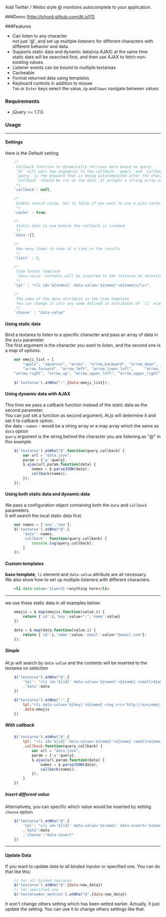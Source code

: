 Add Twitter / Weibo style @ mentions autocomplete to your application.

###Demo
[http://ichord.github.com/At.js][1]

###Features
* Can listen to any character  
    not just '@', and set up multiple listeners for different characters with different behavior and data.
* Supports static data and dynamic data(via AJAX) at the same time  
    static data will be searched first, and then use AJAX to fetch non-existing values.
* Listener events can be bound to multiple textareas
* Cacheable
* Format returned data using templates
* Keyboard controls in addition to mouse   
    `Tab` or `Enter` keys select the value, `Up` and `Down` navigate between values

### Requirements
* jQuery >= 1.7.0.

### Usage

---

#### Settings

Here is the Default setting.

```javascript
    /*
     Callback function to dynamically retrieve data based on query.
     `At` will pass two arguments to the callback: `query` and `callback`.
     `query` is the keyword that is being autocompleted after the character listener ('@' is the default)
     `callback` should be run on the data. It accepts a string array or plain object array
     */
    'callback': null,

    /*
     Enable search cache. Set to false if you want to use $.ajax cache.
     */
    'cache' : true,

    /* 
     Static data to use before the callback is invoked
     */
    'data':[],

    /*
     How many items to show at a time in the results
     */
    'limit' : 5,

    /* 
     Item format template
     `data-value` contents will be inserted to the textarea on selection
     */
    'tpl' : "<li id='${index}' data-value='${name}'>${name}</li>",

    /*
     The name of the data attribute in the item template
     You can change it into any name defined in attributes of `li` element which is template
     */
    'choose' : "data-value"
```

#### Using static data

Bind a textarea to listen to a specific character and pass an array of data in the `data` parameter  
The first argument is the character you want to listen, and the second one is a map of options:

``` javascript
    var emoji_list = [
        "apple", "aquarius", "aries", "arrow_backward", "arrow_down",
        "arrow_forward", "arrow_left", "arrow_lower_left",     "arrow_lower_right",
    "arrow_right", "arrow_up", "arrow_upper_left", "arrow_upper_right"];
    
    $('textarea').atWho(":",{data:emoji_list});
```

#### Using dynamic data with AJAX

This time we pass a callback function instead of the static data as the second parameter.  
You can just set a function as second argument, At.js will determine it and set it to callback option.  
the data - `names` - would be a string array or a map array which the same as `data` option  
`query` argument is the string behind the character you are listening as "@" in this example.

``` javascript
    $('textarea').atWho("@",function(query,callback) {
        var url = "data.json",
        param = {'q':query},
        $.ajax(url,param,function(data) {
            names = $.parseJSON(data);
            callback(names);
        });
    });
```

#### Using both static data and dynamic data

We pass a configuration object containing both the `data` and `callback` parameters.  
It will search the local static data first.

``` javascript
    var names = ['one','two'];
    $('textarea').atWho("@",{
        'data': names,
        'callback': function(query,callback) { 
            console.log(query,callback);
        }
    });
```

#### Custom templates

**base template**, `li` element and `data-value` attribute are all necessary.  
We also show how to set up multiple listeners with different characters.

``` html
    <li data-value='${word}'>anything here</li>
```

---

we use these static data in all examples below:

``` javascript
    emojis = $.map(emojis,function(value,i) {
        return {'id':i,'key':value+":",'name':value}
    })

    data = $.map(data,function(value,i) {
        return {'id':i,'name':value,'email':value+"@email.com"};
    });
```

##### Simple

At.js will search by `data-value` and the contents will be inserted to the textarea on selection  

``` javascript
    $("textarea").atWho("@",{
        'tpl': "<li id='${id}' data-value='${name}'>${name} <small>${email}</small></li>"
        ,'data':data
    })
```

``` javascript
    $("textarea").atWho(":",{
        tpl:"<li data-value='${key}'>${name} <img src='http://xxx/emoji/${name}.png'  height='20' width='20' /></li>"
        ,data:emojis
    })
```

##### With callback

``` javascript
    $('textarea').atWho("@",{
        tpl: "<li id='${id}' data-value='${name}'>${name} <small>${email}</small></li>"
        ,callback:function(query,callback) {
            var url = "data.json",
            param = {'q':query},
            $.ajax(url,param,function(data) {
                names = $.parseJSON(data);
                callback(names);
            });
        }
    })
```

##### Insert different value

Alternatively, you can specific which value would be inserted by setting `choose` option.

``` javascript
    $("textarea").atWho("@",{
        'tpl': "<li id='${id}' data-value='${name}' data-insert='${email}'>${name} <small>${email}</small></li>"
        ,'data':data
        ,'choose':"data-insert"
    })
```

---

#### Update Data
If you want to update data to all binded inputor or specified one. You can do that like this:

``` javascript
    // for all binded textarea
    $('textarea').atWho("@",{data:new_data})
    // for specified one
    $('textarea#at_mention').atWho("@",{data:new_data})
```

It won't change others setting which has been setted earlier.
Actually, It just update the setting. You can use it to change others settings like that.


[1]: http://ichord.github.com/At.js
